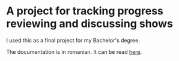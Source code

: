 # A project for tracking progress reviewing and discussing shows

I used this as a final project for my Bachelor's degree.

 The documentation is in romanian. It can be read [here](./Documentatie_licenta_Alex-Mihai_Firoiu.pdf).
